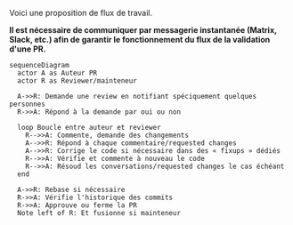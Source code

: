 Voici une proposition de flux de travail.

**Il est nécessaire de communiquer par messagerie instantanée (Matrix, Slack, etc.) afin de garantir le fonctionnement du flux de la validation d'une PR.**

```mermaid
sequenceDiagram
  actor A as Auteur PR
  actor R as Reviewer/mainteneur
  
  A->>R: Demande une review en notifiant spéciquement quelques personnes
  R->>A: Répond à la demande par oui ou non
  
  loop Boucle entre auteur et reviewer
    R-->>A: Commente, demande des changements
    A-->>R: Répond à chaque commentaire/requested changes
    A-->>R: Corrige le code si nécessaire dans des « fixups » dédiés
    R-->>A: Vérifie et commente à nouveau le code
    R-->>A: Résoud les conversations/requested changes le cas échéant
  end
 
  A->>R: Rebase si nécessaire
  R->>A: Vérifie l'historique des commits
  R->>A: Approuve ou ferme la PR
  Note left of R: Et fusionne si mainteneur
```
